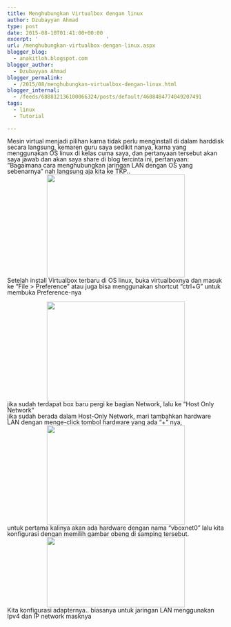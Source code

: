 ```yaml
---
title: Menghubungkan Virtualbox dengan linux
author: Dzubayyan Ahmad
type: post
date: 2015-08-10T01:41:00+00:00
excerpt: '						'
url: /menghubungkan-virtualbox-dengan-linux.aspx
blogger_blog:
  - anakitloh.blogspot.com
blogger_author:
  - Dzubayyan Ahmad
blogger_permalink:
  - /2015/08/menghubungkan-virtualbox-dengan-linux.html
blogger_internal:
  - /feeds/688812136100066324/posts/default/4608484774049207491
tags:
  - linux
  - Tutorial

---
```

<div style="line-height: 100%; margin-bottom: 0in;" align="left">
  Mesin virtual menjadi pilihan karna tidak perlu menginstall di dalam harddisk secara langsung, kemaren guru saya sedikit nanya, karna yang menggunakan OS linux di kelas cuma saya, dan pertanyaan tersebut akan saya jawab dan akan saya share di blog tercinta ini, pertanyaan: “Bagaimana cara menghubungkan jaringan LAN dengan OS yang sebenarnya” <kurang lebih seperti itu> nah langsung aja kita ke TKP..
</div>

<div style="line-height: 100%; margin-bottom: 0in;" align="left">
</div>

<div style="clear: both; text-align: center;">
  <a style="margin-left: 1em; margin-right: 1em;" href="https://4.bp.blogspot.com/-fPzianvqYN4/VcgAfxHSuEI/AAAAAAAAAyM/O-Zt4HoVwiA/s1600/Screenshot%2Bfrom%2B2015-08-10%2B05%253A34%253A36.png"><img loading="lazy" decoding="async" src="https://4.bp.blogspot.com/-fPzianvqYN4/VcgAfxHSuEI/AAAAAAAAAyM/O-Zt4HoVwiA/s320/Screenshot%2Bfrom%2B2015-08-10%2B05%253A34%253A36.png" width="320" height="239" border="0" /></a>
</div>

<div style="line-height: 100%; margin-bottom: 0in;" align="left">
</div>

<div style="line-height: 100%; margin-bottom: 0in;" align="left">
</div>

<div style="line-height: 100%; margin-bottom: 0in;" align="left">
  Setelah install Virtualbox terbaru di OS linux, buka virtualboxnya dan masuk ke “File > Preference” atau juga bisa menggunakan shortcut “ctrl+G” untuk membuka Preference-nya
</div>

<div style="line-height: 100%; margin-bottom: 0in;" align="left">
</div>

<a name="more"></a>

<div style="clear: both; text-align: center;">
  <a style="margin-left: 1em; margin-right: 1em;" href="https://4.bp.blogspot.com/-paQJYpzU7Rg/VcgAr4bXYII/AAAAAAAAAyU/3J2jTNA5eI0/s1600/Screenshot%2Bfrom%2B2015-08-10%2B08%253A38%253A42.png"><img loading="lazy" decoding="async" src="https://4.bp.blogspot.com/-paQJYpzU7Rg/VcgAr4bXYII/AAAAAAAAAyU/3J2jTNA5eI0/s320/Screenshot%2Bfrom%2B2015-08-10%2B08%253A38%253A42.png" width="320" height="231" border="0" /></a>
</div>

<div style="line-height: 100%; margin-bottom: 0in;" align="left">
</div>

<div style="line-height: 100%; margin-bottom: 0in;" align="left">
  jika sudah terdapat box baru pergi ke bagian Network, lalu ke “Host Only Network”
</div>

<div style="line-height: 100%; margin-bottom: 0in;" align="left">
  jika sudah berada dalam Host-Only Network, mari tambahkan hardware LAN dengan menge-click tombol hardware yang ada “+” nya,
</div>

<div style="line-height: 100%; margin-bottom: 0in;" align="left">
</div>

<div style="clear: both; text-align: center;">
  <a style="margin-left: 1em; margin-right: 1em;" href="https://1.bp.blogspot.com/-wdmaSzFniXY/VcgBEC0sdZI/AAAAAAAAAyk/HMendx7qO08/s1600/Screenshot%2Bfrom%2B2015-08-10%2B08%253A40%253A20.png"><img loading="lazy" decoding="async" src="https://1.bp.blogspot.com/-wdmaSzFniXY/VcgBEC0sdZI/AAAAAAAAAyk/HMendx7qO08/s320/Screenshot%2Bfrom%2B2015-08-10%2B08%253A40%253A20.png" width="320" height="231" border="0" /></a>
</div>

<div style="clear: both; text-align: center;">
</div>

<div style="line-height: 100%; margin-bottom: 0in;" align="left">
</div>

<div style="line-height: 100%; margin-bottom: 0in;" align="left">
</div>

<div style="line-height: 100%; margin-bottom: 0in;" align="left">
  untuk pertama kalinya akan ada hardware dengan nama “vboxnet0” lalu kita konfigurasi dengan memilih gambar obeng di samping tersebut.
</div>

<div style="clear: both; text-align: center;">
  <a style="margin-left: 1em; margin-right: 1em;" href="https://2.bp.blogspot.com/-QrO2Sd2W3KY/VcgBL_7EKyI/AAAAAAAAAys/bV7KtH1Ryt0/s1600/Screenshot%2Bfrom%2B2015-08-10%2B08%253A40%253A56.png"><img loading="lazy" decoding="async" src="https://2.bp.blogspot.com/-QrO2Sd2W3KY/VcgBL_7EKyI/AAAAAAAAAys/bV7KtH1Ryt0/s320/Screenshot%2Bfrom%2B2015-08-10%2B08%253A40%253A56.png" width="320" height="163" border="0" /></a>
</div>

<div style="line-height: 100%; margin-bottom: 0in;" align="left">
</div>

<div style="line-height: 100%; margin-bottom: 0in;" align="left">
  Kita konfigurasi adapternya.. biasanya untuk jaringan LAN menggunakan Ipv4 dan IP network masknya
</div>